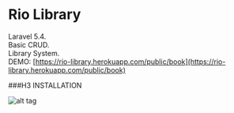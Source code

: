# Rio Library

Laravel 5.4.  
Basic CRUD.  
Library System.  
DEMO: [https://rio-library.herokuapp.com/public/book](https://rio-library.herokuapp.com/public/book)    

###H3 INSTALLATION


![alt tag](https://preview.ibb.co/bURbgQ/rio_Library.png)